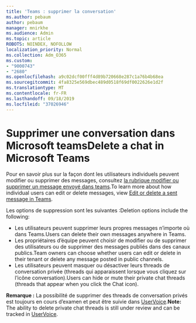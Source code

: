 ```yaml
---
title: 'Teams : supprimer la conversation'
ms.author: pebaum
author: pebaum
manager: mnirkhe
ms.audience: Admin
ms.topic: article
ROBOTS: NOINDEX, NOFOLLOW
localization_priority: Normal
ms.collection: Adm_O365
ms.custom:
- "9000743"
- "2680"
ms.openlocfilehash: a9c02dcf00fff4d89b720668e287c1a76b4b68ea
ms.sourcegitcommit: 4fa8325e569dbec489d0518f69df0022626e1d2f
ms.translationtype: MT
ms.contentlocale: fr-FR
ms.lasthandoff: 09/18/2019
ms.locfileid: "37026946"
---
```

# <a name="delete-a-chat-in-microsoft-teams"></a><span data-ttu-id="85a2b-102">Supprimer une conversation dans Microsoft teams</span><span class="sxs-lookup"><span data-stu-id="85a2b-102">Delete a chat in Microsoft Teams</span></span>

<span data-ttu-id="85a2b-103">Pour en savoir plus sur la façon dont les utilisateurs individuels peuvent modifier ou supprimer des messages, consultez [la rubrique modifier ou supprimer un message envoyé dans teams](https://support.office.com/article/5f1fe604-a900-4a07-b8b7-8cf70ed6b263).</span><span class="sxs-lookup"><span data-stu-id="85a2b-103">To learn more about how individual users can edit or delete messages, view [Edit or delete a sent message in Teams](https://support.office.com/article/5f1fe604-a900-4a07-b8b7-8cf70ed6b263).</span></span> 

<span data-ttu-id="85a2b-104">Les options de suppression sont les suivantes :</span><span class="sxs-lookup"><span data-stu-id="85a2b-104">Deletion options include the following:</span></span>

- <span data-ttu-id="85a2b-105">Les utilisateurs peuvent supprimer leurs propres messages n’importe où dans Teams.</span><span class="sxs-lookup"><span data-stu-id="85a2b-105">Users can delete their own messages anywhere in Teams.</span></span>
- <span data-ttu-id="85a2b-106">Les propriétaires d’équipe peuvent choisir de modifier ou de supprimer des utilisateurs ou de supprimer des messages publiés dans des canaux publics.</span><span class="sxs-lookup"><span data-stu-id="85a2b-106">Team owners can choose whether users can edit or delete in their tenant or delete any message posted in public channels.</span></span>
- <span data-ttu-id="85a2b-107">Les utilisateurs peuvent masquer ou désactiver leurs threads de conversation privée (threads qui apparaissent lorsque vous cliquez sur l’icône conversation).</span><span class="sxs-lookup"><span data-stu-id="85a2b-107">Users can hide or mute their private chat threads (threads that appear when you click the Chat icon).</span></span>

<span data-ttu-id="85a2b-108">**Remarque :** La possibilité de supprimer des threads de conversation privés est toujours en cours d’examen et peut être suivie dans [UserVoice](https://microsoftteams.uservoice.com/forums/555103-public/suggestions/33535006-delete-private-chat-threads).</span><span class="sxs-lookup"><span data-stu-id="85a2b-108">**Note:** The ability to delete private chat threads is still under review and can be tracked in [UserVoice](https://microsoftteams.uservoice.com/forums/555103-public/suggestions/33535006-delete-private-chat-threads).</span></span> 